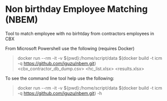 # Non birthday Employee Matching (NBEM)

Tool to match employee with no birhtday from contractors employees in CBX

From Microsoft Powershell use the following (requires Docker)
> docker run --rm -it -v ${pwd}:/home/script/data $(docker build -t icm -q https://github.com/iguzu/nbem.git) <cbx_contractor_db_dump.csv> <hc_list.xlsx> <results.xlsx>

To see the command line tool help use the following:

> docker run --rm -it -v ${pwd}:/home/script/data $(docker build -t icm -q https://github.com/iguzu/nbem.git) -h